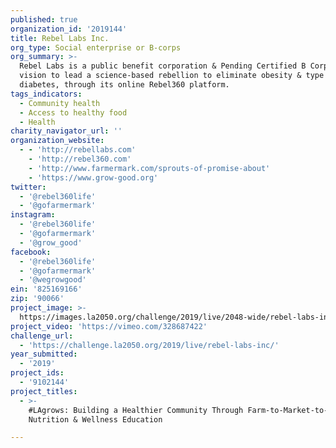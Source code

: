```yaml
---
published: true
organization_id: '2019144'
title: Rebel Labs Inc.
org_type: Social enterprise or B-corps
org_summary: >-
  Rebel Labs is a public benefit corporation & Pending Certified B Corp with a
  vision to lead a science-based rebellion to eliminate obesity & type 2
  diabetes, through its online Rebel360 platform.
tags_indicators:
  - Community health
  - Access to healthy food
  - Health
charity_navigator_url: ''
organization_website:
  - - 'http://rebellabs.com'
    - 'http://rebel360.com'
    - 'http://www.farmermark.com/sprouts-of-promise-about'
    - 'https://www.grow-good.org'
twitter:
  - '@rebel360life'
  - '@gofarmermark'
instagram:
  - '@rebel360life'
  - '@gofarmermark'
  - '@grow_good'
facebook:
  - '@rebel360life'
  - '@gofarmermark'
  - '@wegrowgood'
ein: '825169166'
zip: '90066'
project_image: >-
  https://images.la2050.org/challenge/2019/live/2048-wide/rebel-labs-inc.jpg
project_video: 'https://vimeo.com/328687422'
challenge_url:
  - 'https://challenge.la2050.org/2019/live/rebel-labs-inc/'
year_submitted:
  - '2019'
project_ids:
  - '9102144'
project_titles:
  - >-
    #LAgrows: Building a Healthier Community Through Farm-to-Market-to-Table
    Nutrition & Wellness Education

---
```

